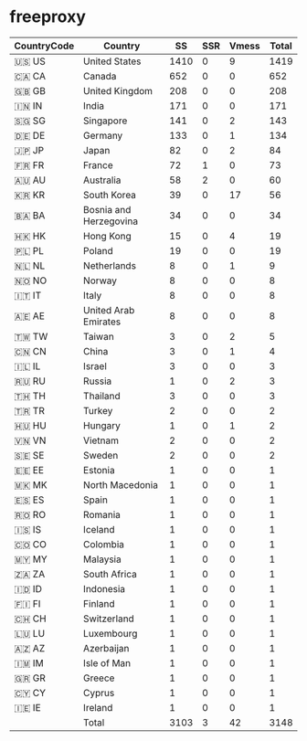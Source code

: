 # freeproxy

|CountryCode|Country|SS|SSR|Vmess|Total|
|  ----  | ----  |  ----  | ----  |  ----  | ----  |
|🇺🇸 US|United States|1410|0|9|1419|
|🇨🇦 CA|Canada|652|0|0|652|
|🇬🇧 GB|United Kingdom|208|0|0|208|
|🇮🇳 IN|India|171|0|0|171|
|🇸🇬 SG|Singapore|141|0|2|143|
|🇩🇪 DE|Germany|133|0|1|134|
|🇯🇵 JP|Japan|82|0|2|84|
|🇫🇷 FR|France|72|1|0|73|
|🇦🇺 AU|Australia|58|2|0|60|
|🇰🇷 KR|South Korea|39|0|17|56|
|🇧🇦 BA|Bosnia and Herzegovina|34|0|0|34|
|🇭🇰 HK|Hong Kong|15|0|4|19|
|🇵🇱 PL|Poland|19|0|0|19|
|🇳🇱 NL|Netherlands|8|0|1|9|
|🇳🇴 NO|Norway|8|0|0|8|
|🇮🇹 IT|Italy|8|0|0|8|
|🇦🇪 AE|United Arab Emirates|8|0|0|8|
|🇹🇼 TW|Taiwan|3|0|2|5|
|🇨🇳 CN|China|3|0|1|4|
|🇮🇱 IL|Israel|3|0|0|3|
|🇷🇺 RU|Russia|1|0|2|3|
|🇹🇭 TH|Thailand|3|0|0|3|
|🇹🇷 TR|Turkey|2|0|0|2|
|🇭🇺 HU|Hungary|1|0|1|2|
|🇻🇳 VN|Vietnam|2|0|0|2|
|🇸🇪 SE|Sweden|2|0|0|2|
|🇪🇪 EE|Estonia|1|0|0|1|
|🇲🇰 MK|North Macedonia|1|0|0|1|
|🇪🇸 ES|Spain|1|0|0|1|
|🇷🇴 RO|Romania|1|0|0|1|
|🇮🇸 IS|Iceland|1|0|0|1|
|🇨🇴 CO|Colombia|1|0|0|1|
|🇲🇾 MY|Malaysia|1|0|0|1|
|🇿🇦 ZA|South Africa|1|0|0|1|
|🇮🇩 ID|Indonesia|1|0|0|1|
|🇫🇮 FI|Finland|1|0|0|1|
|🇨🇭 CH|Switzerland|1|0|0|1|
|🇱🇺 LU|Luxembourg|1|0|0|1|
|🇦🇿 AZ|Azerbaijan|1|0|0|1|
|🇮🇲 IM|Isle of Man|1|0|0|1|
|🇬🇷 GR|Greece|1|0|0|1|
|🇨🇾 CY|Cyprus|1|0|0|1|
|🇮🇪 IE|Ireland|1|0|0|1|
||Total|3103|3|42|3148|
